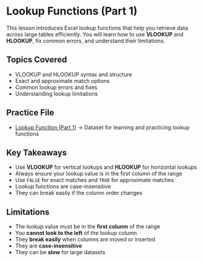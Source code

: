 # Lookup Functions (Part 1)

This lesson introduces Excel lookup functions that help you retrieve data across large tables efficiently. You will learn how to use **VLOOKUP** and **HLOOKUP**, fix common errors, and understand their limitations.

## Topics Covered
- VLOOKUP and HLOOKUP syntax and structure
- Exact and approximate match options
- Common lookup errors and fixes
- Understanding lookup limitations

## Practice File
- [Lookup Function (Part 1)](./Lookup_functions(Part%201).xlsx) → Dataset for learning and practicing lookup functions

## Key Takeaways
- Use **VLOOKUP** for vertical lookups and **HLOOKUP** for horizontal lookups
- Always ensure your lookup value is in the first column of the range
- Use `FALSE` for exact matches and `TRUE` for approximate matches
- Lookup functions are case-insensitive
- They can break easily if the column order changes

## Limitations
- The lookup value must be in the **first column** of the range
- You **cannot look to the left** of the lookup column
- They **break easily** when columns are moved or inserted
- They are **case-insensitive**
- They can be **slow** for large datasets


